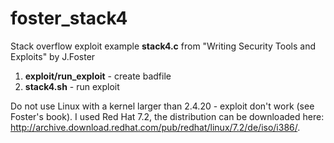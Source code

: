 # foster_stack4
Stack overflow exploit example **stack4.c** from "Writing Security Tools and Exploits" by J.Foster

1. **exploit/run_exploit** - create badfile
2. **stack4.sh** - run exploit

Do not use Linux with a kernel larger than 2.4.20 - exploit don't work (see Foster's book).
I used Red Hat 7.2, the distribution can be downloaded here: http://archive.download.redhat.com/pub/redhat/linux/7.2/de/iso/i386/.
